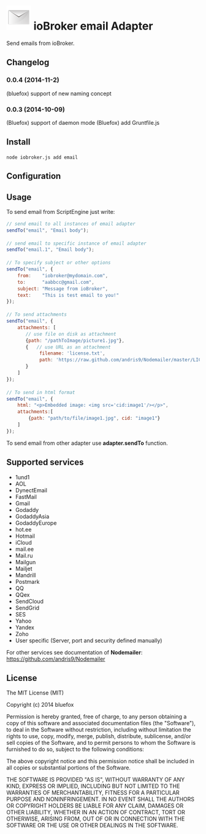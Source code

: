 ![Logo](admin/email.png)
ioBroker email Adapter
==============

Send emails from ioBroker. 

## Changelog
### 0.0.4 (2014-11-2)
(bluefox) support of new naming concept 

### 0.0.3 (2014-10-09)
(Bluefox) support of daemon mode
(Bluefox) add Gruntfile.js

## Install

```node iobroker.js add email```

## Configuration


## Usage

To send email from ScriptEngine just write: 

```javascript
// send email to all instances of email adapter
sendTo("email", "Email body");

// send email to specific instance of email adapter
sendTo("email.1", "Email body");

// To specify subject or other options
sendTo("email", {
    from:    "iobroker@mydomain.com",
    to:      "aabbcc@gmail.com",
    subject: "Message from ioBroker",
    text:    "This is test email to you!"
});

// To send attachments
sendTo("email", {
    attachments: [
       // use file on disk as attachment
       {path: "/pathToImage/picture1.jpg"},
       {   // use URL as an attachment
            filename: 'license.txt',
            path: 'https://raw.github.com/andris9/Nodemailer/master/LICENSE'
       }
    ]
});

// To send in html format
sendTo("email", {
    html: "<p>Embedded image: <img src='cid:image1'/></p>",
    attachments:[
        {path: "path/to/file/image1.jpg", cid: "image1"}
    ]
});

```

To send email from other adapter use **adapter.sendTo** function.


## Supported services
- 1und1
- AOL
- DynectEmail
- FastMail
- Gmail
- Godaddy
- GodaddyAsia
- GodaddyEurope
- hot.ee
- Hotmail
- iCloud
- mail.ee
- Mail.ru
- Mailgun
- Mailjet
- Mandrill
- Postmark
- QQ
- QQex
- SendCloud
- SendGrid
- SES
- Yahoo
- Yandex
- Zoho
- User specific (Server, port and security defined manually)


For other services see documentation of **Nodemailer**: https://github.com/andris9/Nodemailer

## License

The MIT License (MIT)

Copyright (c) 2014 bluefox

Permission is hereby granted, free of charge, to any person obtaining a copy
of this software and associated documentation files (the "Software"), to deal
in the Software without restriction, including without limitation the rights
to use, copy, modify, merge, publish, distribute, sublicense, and/or sell
copies of the Software, and to permit persons to whom the Software is
furnished to do so, subject to the following conditions:

The above copyright notice and this permission notice shall be included in
all copies or substantial portions of the Software.

THE SOFTWARE IS PROVIDED "AS IS", WITHOUT WARRANTY OF ANY KIND, EXPRESS OR
IMPLIED, INCLUDING BUT NOT LIMITED TO THE WARRANTIES OF MERCHANTABILITY,
FITNESS FOR A PARTICULAR PURPOSE AND NONINFRINGEMENT. IN NO EVENT SHALL THE
AUTHORS OR COPYRIGHT HOLDERS BE LIABLE FOR ANY CLAIM, DAMAGES OR OTHER
LIABILITY, WHETHER IN AN ACTION OF CONTRACT, TORT OR OTHERWISE, ARISING FROM,
OUT OF OR IN CONNECTION WITH THE SOFTWARE OR THE USE OR OTHER DEALINGS IN
THE SOFTWARE.
